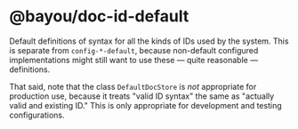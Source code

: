 @bayou/doc-id-default
========================

Default definitions of syntax for all the kinds of IDs used by the system. This
is separate from `config-*-default`, because non-default configured
implementations might still want to use these &mdash; quite reasonable &mdash;
definitions.

That said, note that the class `DefaultDocStore` is _not_ appropriate for
production use, because it treats "valid ID syntax" the same as "actually valid
and existing ID." This is only appropriate for development and testing
configurations.
